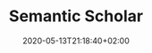 ---
title: "Semantic Scholar"
images: # Create a folder in /static/images/tools that has the same name as this current markdown file and place the images there. We only need the file name here. If this is not clear, please refer to existing tools as references.
  - path: semanticscholar-alerts.png
  - path: semanticscholar-lib-2.png
  - path: semanticscholar-lib.png
  - path: semanticscholar-paper-citations.png
  - path: semanticscholar-search.png
  - path: semanticscholar-view-paper.png
  - path: semanticscholar-landing.png
categories:
  - Project Research
  - Project Management
tags:
  - References and Journals
  - Reference Management
  - Publication
  - AI
links:
  - name: Semantic Scholar
    link: https://www.semanticscholar.org/
summary: "Semantic Scholar uses groundbreaking AI and engineering to understand the semantics of scientific literature to help Scholars discover relevant research."
features:
  - Search papers in all fields
  - Researcher profiles
  - Network of researchers and the relations between them
  - Build my own library of papers
  - Email alert of topics, authors etc
platforms:
  - Web
fields:
  - General and Interdisciplinary
plans:
  - name:
    description:
makers: # the makers of the tool
author:    # the person who submitted this tool to KausalFlow
date: 2020-05-13T21:18:40+02:00
draft: false
---